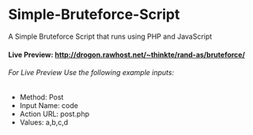# Simple-Bruteforce-Script
A Simple Bruteforce Script that runs using PHP and JavaScript
#### Live Preview: http://drogon.rawhost.net/~thinkte/rand-as/bruteforce/
###### For Live Preview Use the following example inputs:
- Method:     Post
- Input Name: code
- Action URL: post.php
- Values:     a,b,c,d
